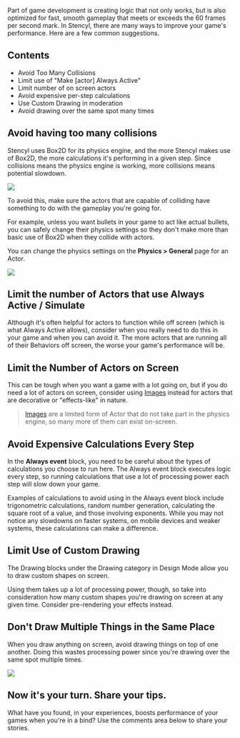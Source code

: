 Part of game development is creating logic that not only works, but is also optimized for fast, smooth gameplay that meets or exceeds the 60 frames per second mark. In Stencyl, there are many ways to improve your game's performance. Here are a few common suggestions.

 
## Contents

* Avoid Too Many Collisions
* Limit use of "Make [actor] Always Active"
* Limit number of on screen actors
* Avoid expensive per-step calculations
* Use Custom Drawing in moderation
* Avoid drawing over the same spot many times
 

## Avoid having too many collisions

Stencyl uses Box2D for its physics engine, and the more Stencyl makes use of Box2D, the more calculations it's performing in a given step. Since collisions means the physics engine is working, more collisions means potential slowdown.

![](https://static.stencyl.com/help/images/CollidingActorsPic.png)

To avoid this, make sure the actors that are capable of colliding have something to do with the gameplay you're going for.

For example, unless you want bullets in your game to act like actual bullets, you can safely change their physics settings so they don't make more than basic use of Box2D when they collide with actors.

You can change the physics settings on the **Physics > General** page for an Actor.

![](https://static.stencyl.com/help/images/PhysicsSettings.png)

 
## Limit the number of Actors that use Always Active / Simulate

Although it's often helpful for actors to function while off screen (which is what Always Active allows), consider when you really need to do this in your game and when you can avoid it. The more actors that are running all of their Behaviors off screen, the worse your game's performance will be.

 
## Limit the Number of Actors on Screen

This can be tough when you want a game with a lot going on, but if you do need a lot of actors on screen, consider using [Images](https://www.stencyl.com/help/view/image-api) instead for actors that are decorative or "effects-like" in nature. 

> [Images](https://www.stencyl.com/help/view/image-api) are a limited form of Actor that do not take part in the physics engine, so many more of them can exist on-screen.
 

## Avoid Expensive Calculations Every Step

In the **Always event** block, you need to be careful about the types of calculations you choose to run here. The Always event block executes logic every step, so running calculations that use a lot of processing power each step will slow down your game. 

Examples of calculations to avoid using in the Always event block include trigonometric calculations, random number generation, calculating the square root of a value, and those involving exponents. While you may not notice any slowdowns on faster systems, on mobile devices and weaker systems, these calculations can make a difference.

 
## Limit Use of Custom Drawing

The Drawing blocks under the Drawing category in Design Mode allow you to draw custom shapes on screen.

Using them takes up a lot of processing power, though, so take into consideration how many custom shapes you're drawing on screen at any given time. Consider pre-rendering your effects instead.


## Don't Draw Multiple Things in the Same Place

When you draw anything on screen, avoid drawing things on top of one another. Doing this wastes processing power since you're drawing over the same spot multiple times.

![](https://static.stencyl.com/help/images/CustomDrawing.png)
 

## Now it's your turn. Share your tips.

What have you found, in your experiences, boosts performance of your games when you're in a bind? Use the comments area below to share your stories.

